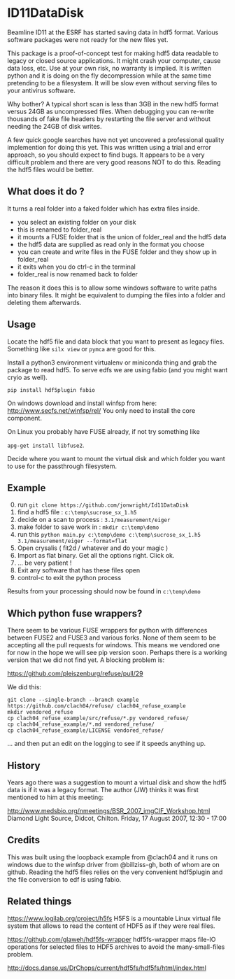 
# ID11DataDisk

Beamline ID11 at the ESRF has started saving data in hdf5 format.
Various software packages were not ready for the new files yet.

This package is a proof-of-concept test for making hdf5 data
readable to legacy or closed source applications. It might crash
your computer, cause data loss, etc. Use at your own risk, no
warranty is implied. It is written python and it is doing on the
fly decompression while at the same time pretending to be a
filesystem. It will be slow even without serving files to your
antivirus software.

Why bother? A typical short scan is less than 3GB in the new hdf5
format versus 24GB as uncompressed files. When debugging you can
re-write thousands of fake file headers by restarting the file server
and without needing the 24GB of disk writes.

A few quick google searches have not yet uncovered a professional
quality implemention for doing this yet. This was written using a
trial and error approach, so you should expect to find bugs. It
appears to be a very difficult problem and there are very good
reasons NOT to do this. Reading the hdf5 files would be better.

## What does it do ?

It turns a real folder into a faked folder which has extra files inside.

- you select an existing folder on your disk
- this is renamed to folder_real
- it mounts a FUSE folder that is the union of folder_real and the hdf5 data
- the hdf5 data are supplied as read only in the format you choose
- you can create and write files in the FUSE folder and they show up in folder_real
- it exits when you do ctrl-c in the terminal
- folder_real is now renamed back to folder

The reason it does this is to allow some windows software to
write paths into binary files. It might be equivalent to dumping
the files into a folder and deleting them afterwards.

## Usage

Locate the hdf5 file and data block that you want to present
as legacy files. Something like `silx view` or `pymca` are
good for this.

Install a python3 environment virtualenv or miniconda thing and
grab the package to read hdf5. To serve edfs we are using fabio
(and you might want cryio as well).

`pip install hdf5plugin fabio`

On windows download and install winfsp from here:
http://www.secfs.net/winfsp/rel/
You only need to install the core component.

On Linux you probably have FUSE already, if not try something
like

`apg-get install libfuse2`.

Decide where you want to mount the virtual disk and which folder
you want to use for the passthrough filesystem.

## Example

0) run `git clone https://github.com/jonwright/Id11DataDisk`
1) find a hdf5 file : `c:\temp\sucrose_sx_1.h5`
2) decide on a scan to process : `3.1/measurement/eiger`
3) make folder to save work in : `mkdir c:\temp\demo`
4) run this `python main.py c:\temp\demo c:\temp\sucrose_sx_1.h5 3.1/measurement/eiger --format=flat`
5) Open crysalis ( fit2d / whatever and do your magic )
6) Import as flat binary. Get all the options right. Click ok.
7)  ... be very patient !
8) Exit any software that has these files open
10) control-c to exit the python process

Results from your processing should now be found in `c:\temp\demo`

## Which python fuse wrappers?

There seem to be various FUSE wrappers for python with differences
between FUSE2 and FUSE3 and various forks. None of them seem
to be accepting all the pull requests for windows. This means we vendored
one for now in the hope we will see pip version soon. Perhaps there is a
working version that we did not find yet. A blocking problem is:

https://github.com/pleiszenburg/refuse/pull/29

We did this:

```
git clone --single-branch --branch example https://github.com/clach04/refuse/ clach04_refuse_example
mkdir vendored_refuse
cp clach04_refuse_example/src/refuse/*.py vendored_refuse/
cp clach04_refuse_example/*.md vendored_refuse/
cp clach04_refuse_example/LICENSE vendored_refuse/
```

... and then put an edit on the logging to see if it speeds anything up.

## History

Years ago there was a suggestion to mount a virtual disk and show
the hdf5 data is if it was a legacy format. The author (JW) thinks
it was first mentioned to him at this meeting:

http://www.medsbio.org/nmeetings/BSR_2007_imgCIF_Workshop.html
Diamond Light Source, Didcot, Chilton. Friday, 17 August 2007, 12:30 - 17:00

## Credits

This was built using the loopback example from @clach04 and
it runs on windows due to the winfsp driver from @billziss-gh,
both of whom are on github. Reading the hdf5 files relies on the
very convenient hdf5plugin and the file conversion to edf is
using fabio.

## Related things

https://www.logilab.org/project/h5fs
H5FS is a mountable Linux virtual file system that allows to read the content of HDF5 as if they were real files.

https://github.com/glaweh/hdf5fs-wrapper
hdf5fs-wrapper maps file-IO operations for selected files to HDF5 archives to avoid
the many-small-files problem.

http://docs.danse.us/DrChops/current/hdf5fs/hdf5fs/html/index.html

